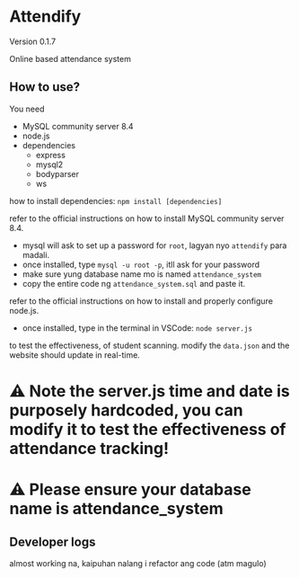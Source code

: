 # Attendify
Version 0.1.7

Online based attendance system

## How to use?
You need
- MySQL community server 8.4
- node.js
- dependencies
  - express
  - mysql2
  - bodyparser
  - ws
 
how to install dependencies:
```npm install [dependencies]```

refer to the official instructions on how to install MySQL community server 8.4.
- mysql will ask to set up a password for `root`, lagyan nyo `attendify` para madali.
- once installed, type `mysql -u root -p`, itll ask for your password
- make sure yung database name mo is named `attendance_system`
- copy the entire code ng `attendance_system.sql` and paste it.

refer to the official instructions on how to install and properly configure node.js. 
- once installed, type in the terminal in VSCode: `node server.js`

to test the effectiveness, of student scanning. modify the `data.json` and the website should update in real-time.

# ⚠ Note the server.js time and date is purposely hardcoded, you can modify it to test the effectiveness of attendance tracking!
# ⚠ Please ensure your database name is attendance_system

## Developer logs
almost working na, kaipuhan nalang i refactor ang code (atm magulo)
